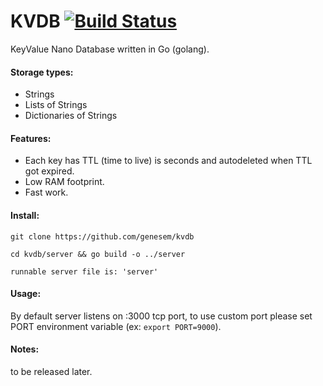 KVDB [![Build Status](https://travis-ci.org/genesem/kvdb.svg?branch=master)](https://travis-ci.org/genesem/kvdb)
========

KeyValue Nano Database written in Go (golang).

#### Storage types:

* Strings
* Lists of Strings
* Dictionaries of Strings

#### Features:

* Each key has TTL (time to live) is seconds and autodeleted when TTL got expired.
* Low RAM footprint.
* Fast work.

#### Install:

  `git clone https://github.com/genesem/kvdb`

  `cd kvdb/server && go build -o ../server`
  
  `runnable server file is: 'server'`

#### Usage:

By default server listens on :3000 tcp port, to use custom port please set PORT environment variable (ex: `export PORT=9000`).



#### Notes:

to be released later.